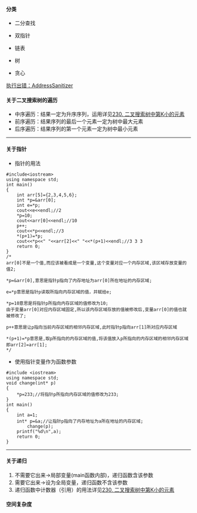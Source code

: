 #### 分类
* 二分查找 
> 
* 双指针
>
* 链表
>
* 树
>
* 贪心
>




[执行出错：AddressSanitizer](https://blog.csdn.net/lym940928/article/details/89678727)

#### 关于二叉搜索树的遍历
* 中序遍历：结果一定为升序序列，运用详见[230. 二叉搜索树中第K小的元素](https://github.com/Hanqing1996/Leetocde/blob/master/230.%E4%BA%8C%E5%8F%89%E6%90%9C%E7%B4%A2%E6%A0%91%E4%B8%AD%E7%AC%ACK%E5%B0%8F%E7%9A%84%E5%85%83%E7%B4%A0.cpp)
* 前序遍历：结果序列的最后一个元素一定为树中最大元素
* 后序遍历：结果序列的第一个元素一定为树中最小元素
***
#### 关于指针
* 指针的用法
```
#include<iostream>
using namespace std;
int main()
{
    int arr[5]={2,3,4,5,6};
	int *p=&arr[0];
	int e=*p;
	cout<<e<<endl;//2
	*p=10;
	cout<<arr[0]<<endl;//10
	p++;
    cout<<*p<<endl;//3
	*(p+1)=*p;
	cout<<*p<<" "<<arr[2]<<" "<<*(p+1)<<endl;//3 3 3
	return 0;
}
/*
arr[0]不是一个值,而应该被看成是一个变量,这个变量对应一个内存区域,该区域存放变量的值2;

*p=&arr[0],意思是指针p指向了内存地址为arr[0]所在地址的内存区域;

e=*p意思是指针p读取所指向内存区域的值，并赋给e;

*p=10意思是将指针p所指向内存区域的值修改为10;
由于变量arr[0]对应内存区域固定,所以该内存区域存放的值被修改后,变量arr[0]的值也就被修改了;

p++意思是让p指向当前内存区域的相邻内存区域,此时指针p指向arr[1]所对应内存区域

*(p+1)=*p意思是,取p所指向的内存区域的值,将该值放入p所指向的内存区域的相邻内存区域
即arr[2]=arr[1];
*/
```
* 使用指针变量作为函数参数
```
#include <iostream>
using namespace std;
void change(int* p)
{
	*p=233;//将指针p所指向内存区域的值修改为233;
}
int main()
{
	int a=1;
	int* p=&a;//让指针p指向了内存地址为a所在地址的内存区域;
        change(p);
	printf("%d\n",a);
	return 0;
}
```
***
#### 关于递归
1. 不需要它出来->局部变量(main函数内部)，递归函数含该参数
2. 需要它出来->设为全局变量，递归函数不含该参数
3. 递归函数中计数器（引用）的用法详见[230. 二叉搜索树中第K小的元素](https://github.com/Hanqing1996/Leetocde/blob/master/230.%E4%BA%8C%E5%8F%89%E6%90%9C%E7%B4%A2%E6%A0%91%E4%B8%AD%E7%AC%ACK%E5%B0%8F%E7%9A%84%E5%85%83%E7%B4%A0.cpp)

#### 空间复杂度



 
